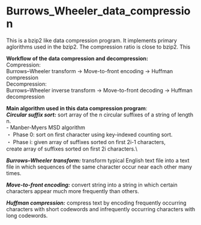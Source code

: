 # Burrows_Wheeler_data_compression

This is a bzip2 like data compression program. It implements primary aglorithms used in the bzip2.
The compression ratio is close to bzip2. This 


**Workflow of the data compression and decompression:**\
Compression:\
Burrows–Wheeler transform -> Move-to-front encoding -> Huffman compression\
Decompression:\
Burrows–Wheeler inverse transform -> Move-to-front decoding -> Huffman decompression

**Main algorithm used in this data compression program**:\
***Circular suffix sort:*** sort array of the n circular suffixes of a string of length n.\
            - Manber-Myers MSD algorithm\
            ・ Phase 0: sort on first character using key-indexed counting sort.\
            ・ Phase i: given array of suffixes sorted on first 2i-1 characters,\
                        create array of suffixes sorted on first 2i characters.\
            
***Burrows–Wheeler transform:*** transform typical English text file into a text file in which sequences of the same character occur near each other many times.

***Move-to-front encoding:*** convert string into a string in which certain characters appear much more frequently than others.

***Huffman compression:*** compress text by encoding frequently occurring characters with short codewords and infrequently occurring characters with long codewords.


